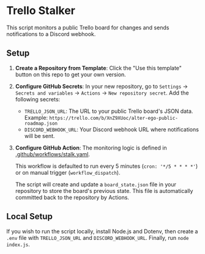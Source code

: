 # Trello Stalker
This script monitors a public Trello board for changes and sends notifications to a Discord webhook.

## Setup
1.  **Create a Repository from Template**:
    Click the "Use this template" button on this repo to get your own version.

2.  **Configure GitHub Secrets**:
    In your new repository, go to `Settings` -> `Secrets and variables` -> `Actions` -> `New repository secret`.
    Add the following secrets:
    *   `TRELLO_JSON_URL`: The URL to your public Trello board's JSON data.
        Example: `https://trello.com/b/XnZ9XUoc/alter-ego-public-roadmap.json`
    *   `DISCORD_WEBHOOK_URL`: Your Discord webhook URL where notifications will be sent.

3.  **Configure GitHub Action**:
    The monitoring logic is defined in [.github/workflows/stalk.yaml](.github/workflows/stalk.yaml).

    This workflow is defaulted to run every 5 minutes (`cron: '*/5 * * * *'`) or on manual trigger (`workflow_dispatch`).

    The script will create and update a `board_state.json` file in your repository to store the board's previous state. This file is automatically committed back to the repository by Actions.

## Local Setup
If you wish to run the script locally, install Node.js and Dotenv, then create a `.env` file with `TRELLO_JSON_URL` and `DISCORD_WEBHOOK_URL`. Finally, run `node index.js`.